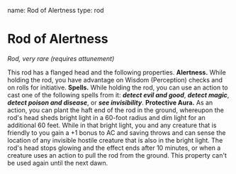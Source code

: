 name: Rod of Alertness
type: rod

# Rod of Alertness
_Rod, very rare (requires attunement)_

This rod has a flanged head and the following properties.
**Alertness.** While holding the rod, you have advantage on Wisdom (Perception) checks and on rolls for initiative.
**Spells.** While holding the rod, you can use an action to cast one of the following spells from it: **_detect evil and good_**, **_detect magic_**, **_detect poison and disease_**, or **_see invisibility_**.
**Protective Aura.** As an action, you can plant the haft end of the rod in the ground, whereupon the rod's head sheds bright light in a 60-foot radius and dim light for an additional 60 feet. While in that bright light, you and any creature that is friendly to you gain a +1 bonus to AC and saving throws and can sense the location of any invisible hostile creature that is also in the bright light.
The rod's head stops glowing and the effect ends after 10 minutes, or when a creature uses an action to pull the rod from the ground. This property can't be used again until the next dawn.
